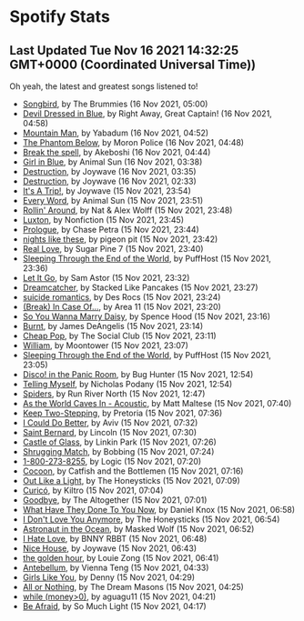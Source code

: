 
# Spotify Stats
## Last Updated Tue Nov 16 2021 14:32:25 GMT+0000 (Coordinated Universal Time))

Oh yeah, the latest and greatest songs listened to!

- [Songbird](https://www.last.fm/music/The+Brummies/_/Songbird), by The Brummies (16 Nov 2021, 05:00)
- [Devil Dressed in Blue](https://www.last.fm/music/Right+Away,+Great+Captain!/_/Devil+Dressed+in+Blue), by Right Away, Great Captain! (16 Nov 2021, 04:58)
- [Mountain Man](https://www.last.fm/music/Yabadum/_/Mountain+Man), by Yabadum (16 Nov 2021, 04:52)
- [The Phantom Below](https://www.last.fm/music/Moron+Police/_/The+Phantom+Below), by Moron Police (16 Nov 2021, 04:48)
- [Break the spell](https://www.last.fm/music/Akeboshi/_/Break+the+spell), by Akeboshi (16 Nov 2021, 04:44)
- [Girl in Blue](https://www.last.fm/music/Animal+Sun/_/Girl+in+Blue), by Animal Sun (16 Nov 2021, 03:38)
- [Destruction](https://www.last.fm/music/Joywave/_/Destruction), by Joywave (16 Nov 2021, 03:35)
- [Destruction](https://www.last.fm/music/Joywave/_/Destruction), by Joywave (16 Nov 2021, 02:33)
- [It's A Trip!](https://www.last.fm/music/Joywave/_/It%27s+A+Trip!), by Joywave (15 Nov 2021, 23:54)
- [Every Word](https://www.last.fm/music/Animal+Sun/_/Every+Word), by Animal Sun (15 Nov 2021, 23:51)
- [Rollin' Around](https://www.last.fm/music/Nat+&+Alex+Wolff/_/Rollin%27+Around), by Nat & Alex Wolff (15 Nov 2021, 23:48)
- [Luxton](https://www.last.fm/music/Nonfiction/_/Luxton), by Nonfiction (15 Nov 2021, 23:45)
- [Prologue](https://www.last.fm/music/Chase+Petra/_/Prologue), by Chase Petra (15 Nov 2021, 23:44)
- [nights like these](https://www.last.fm/music/pigeon+pit/_/nights+like+these), by pigeon pit (15 Nov 2021, 23:42)
- [Real Love](https://www.last.fm/music/Sugar+Pine+7/_/Real+Love), by Sugar Pine 7 (15 Nov 2021, 23:40)
- [Sleeping Through the End of the World](https://www.last.fm/music/PuffHost/_/Sleeping+Through+the+End+of+the+World), by PuffHost (15 Nov 2021, 23:36)
- [Let It Go](https://www.last.fm/music/Sam+Astor/_/Let+It+Go), by Sam Astor (15 Nov 2021, 23:32)
- [Dreamcatcher](https://www.last.fm/music/Stacked+Like+Pancakes/_/Dreamcatcher), by Stacked Like Pancakes (15 Nov 2021, 23:27)
- [suicide romantics](https://www.last.fm/music/Des+Rocs/_/suicide+romantics), by Des Rocs (15 Nov 2021, 23:24)
- [(Break) In Case Of...](https://www.last.fm/music/Area+11/_/(Break)+In+Case+Of...), by Area 11 (15 Nov 2021, 23:20)
- [So You Wanna Marry Daisy](https://www.last.fm/music/Spence+Hood/_/So+You+Wanna+Marry+Daisy), by Spence Hood (15 Nov 2021, 23:16)
- [Burnt](https://www.last.fm/music/James+DeAngelis/_/Burnt), by James DeAngelis (15 Nov 2021, 23:14)
- [Cheap Pop](https://www.last.fm/music/The+Social+Club/_/Cheap+Pop), by The Social Club (15 Nov 2021, 23:11)
- [William](https://www.last.fm/music/Moontower/_/William), by Moontower (15 Nov 2021, 23:07)
- [Sleeping Through the End of the World](https://www.last.fm/music/PuffHost/_/Sleeping+Through+the+End+of+the+World), by PuffHost (15 Nov 2021, 23:05)
- [Disco! in the Panic Room](https://www.last.fm/music/Bug+Hunter/_/Disco!+in+the+Panic+Room), by Bug Hunter (15 Nov 2021, 12:54)
- [Telling Myself](https://www.last.fm/music/Nicholas+Podany/_/Telling+Myself), by Nicholas Podany (15 Nov 2021, 12:54)
- [Spiders](https://www.last.fm/music/Run+River+North/_/Spiders), by Run River North (15 Nov 2021, 12:47)
- [As the World Caves In - Acoustic](https://www.last.fm/music/Matt+Maltese/_/As+the+World+Caves+In+-+Acoustic), by Matt Maltese (15 Nov 2021, 07:40)
- [Keep Two-Stepping](https://www.last.fm/music/Pretoria/_/Keep+Two-Stepping), by Pretoria (15 Nov 2021, 07:36)
- [I Could Do Better](https://www.last.fm/music/Aviv/_/I+Could+Do+Better), by Aviv (15 Nov 2021, 07:32)
- [Saint Bernard](https://www.last.fm/music/Lincoln/_/Saint+Bernard), by Lincoln (15 Nov 2021, 07:30)
- [Castle of Glass](https://www.last.fm/music/Linkin+Park/_/Castle+of+Glass), by Linkin Park (15 Nov 2021, 07:26)
- [Shrugging Match](https://www.last.fm/music/Bobbing/_/Shrugging+Match), by Bobbing (15 Nov 2021, 07:24)
- [1-800-273-8255](https://www.last.fm/music/Logic/_/1-800-273-8255), by Logic (15 Nov 2021, 07:20)
- [Cocoon](https://www.last.fm/music/Catfish+and+the+Bottlemen/_/Cocoon), by Catfish and the Bottlemen (15 Nov 2021, 07:16)
- [Out Like a Light](https://www.last.fm/music/The+Honeysticks/_/Out+Like+a+Light), by The Honeysticks (15 Nov 2021, 07:09)
- [Curicó](https://www.last.fm/music/Kiltro/_/Curic%C3%B3), by Kiltro (15 Nov 2021, 07:04)
- [Goodbye](https://www.last.fm/music/The+Altogether/_/Goodbye), by The Altogether (15 Nov 2021, 07:01)
- [What Have They Done To You Now](https://www.last.fm/music/Daniel+Knox/_/What+Have+They+Done+To+You+Now), by Daniel Knox (15 Nov 2021, 06:58)
- [I Don't Love You Anymore](https://www.last.fm/music/The+Honeysticks/_/I+Don%27t+Love+You+Anymore), by The Honeysticks (15 Nov 2021, 06:54)
- [Astronaut in the Ocean](https://www.last.fm/music/Masked+Wolf/_/Astronaut+in+the+Ocean), by Masked Wolf (15 Nov 2021, 06:52)
- [I Hate Love](https://www.last.fm/music/BNNY+RBBT/_/I+Hate+Love), by BNNY RBBT (15 Nov 2021, 06:48)
- [Nice House](https://www.last.fm/music/Joywave/_/Nice+House), by Joywave (15 Nov 2021, 06:43)
- [the golden hour](https://www.last.fm/music/Louie+Zong/_/the+golden+hour), by Louie Zong (15 Nov 2021, 06:41)
- [Antebellum](https://www.last.fm/music/Vienna+Teng/_/Antebellum), by Vienna Teng (15 Nov 2021, 04:33)
- [Girls Like You](https://www.last.fm/music/Denny/_/Girls+Like+You), by Denny (15 Nov 2021, 04:29)
- [All or Nothing](https://www.last.fm/music/The+Dream+Masons/_/All+or+Nothing), by The Dream Masons (15 Nov 2021, 04:25)
- [while (money>0)](https://www.last.fm/music/aguagu11/_/while+(money%3E0)), by aguagu11 (15 Nov 2021, 04:21)
- [Be Afraid](https://www.last.fm/music/So+Much+Light/_/Be+Afraid), by So Much Light (15 Nov 2021, 04:17)
